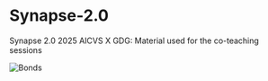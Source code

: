 # Synapse-2.0
Synapse 2.0 2025 AICVS X GDG: Material used for the co-teaching sessions 

![Bonds](https://github.com/user-attachments/assets/6ff5c986-06b3-4a3f-977f-1c26a91ce351)
